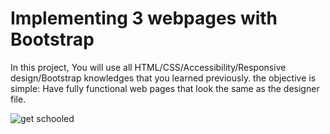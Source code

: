 # Implementing 3 webpages with Bootstrap

In this project, You will use all HTML/CSS/Accessibility/Responsive design/Bootstrap knowledges that you learned previously.
 the objective is simple: Have fully functional web pages that look the same as the designer file.

![get schooled](https://github.com/oluwabunmi2/alu-smiling-school/assets/106445167/390fd2db-1847-491f-8871-968034a75e51)
